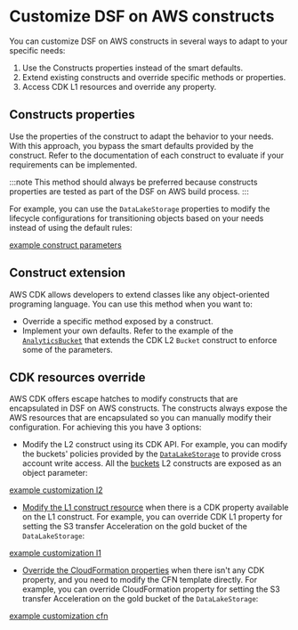 [//]: # (utils.customization)
# Customize DSF on AWS constructs

You can customize DSF on AWS constructs in several ways to adapt to your specific needs:
1. Use the Constructs properties instead of the smart defaults.
2. Extend existing constructs and override specific methods or properties.
3. Access CDK L1 resources and override any property.


## Constructs properties

Use the properties of the construct to adapt the behavior to your needs. With this approach, you bypass the smart defaults provided by the construct.
Refer to the documentation of each construct to evaluate if your requirements can be implemented.

:::note
This method should always be preferred because constructs properties are tested as part of the DSF on AWS build process.
:::

For example, you can use the `DataLakeStorage` properties to modify the lifecycle configurations for transitioning objects based on your needs instead of using the default rules:

[example construct parameters](../storage/examples/data-lake-storage-lifecycle.lit.ts)

## Construct extension

AWS CDK allows developers to extend classes like any object-oriented programing language. You can use this method when you want to:
* Override a specific method exposed by a construct.
* Implement your own defaults. Refer to the example of the [`AnalyticsBucket`](https://github.com/awslabs/data-solutions-framework-on-aws/blob/main/framework/src/storage/analytics-bucket.ts) that extends the CDK L2 `Bucket` construct to enforce some of the parameters.

## CDK resources override

AWS CDK offers escape hatches to modify constructs that are encapsulated in DSF on AWS constructs. The constructs always expose the AWS resources that are encapsulated so you can manually modify their configuration. For achieving this you have 3 options:

* Modify the L2 construct using its CDK API. For example, you can modify the buckets' policies provided by the [`DataLakeStorage`](https://awslabs.github.io/data-solutions-framework-on-aws/docs/constructs/library/data-lake-storage) to provide cross account write access. All the [buckets](https://docs.aws.amazon.com/cdk/api/v2/docs/aws-cdk-lib.aws_s3.Bucket.html) L2 constructs are exposed as an object parameter:

[example customization l2](./examples/customization-l2.lit.ts)

* [Modify the L1 construct resource](https://docs.aws.amazon.com/cdk/v2/guide/cfn_layer.html#cfn_layer_resource) when there is a CDK property available on the L1 construct.
  For example, you can override CDK L1 property for setting the S3 transfer Acceleration on the gold bucket of the `DataLakeStorage`:

[example customization l1](./examples/customization-l1.lit.ts)

* [Override the CloudFormation properties](https://docs.aws.amazon.com/cdk/v2/guide/cfn_layer.html#cfn_layer_raw) when there isn't any CDK property, and you need to modify the CFN template directly.
  For example, you can override CloudFormation property for setting the S3 transfer Acceleration on the gold bucket of the `DataLakeStorage`:

[example customization cfn](./examples/customization-cfn.lit.ts)